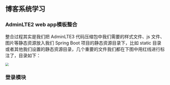 ## 博客系统学习

### AdminLTE2 web app模板整合

整合过程其实是我们把 AdminLTE3 代码压缩包中我们需要的样式文件、js 文件、图片等静态资源放入我们 Spring Boot 项目的静态资源目录下，比如 static 目录或者其他我们设置的静态资源目录，几个重要的文件我们都在下图中用红线进行标注了，目录如下：

<img src="https://gitee.com/sun-qiao321/picture/raw/master/images/20210428105125.png" style="zoom:67%;" />

### 登录模块


